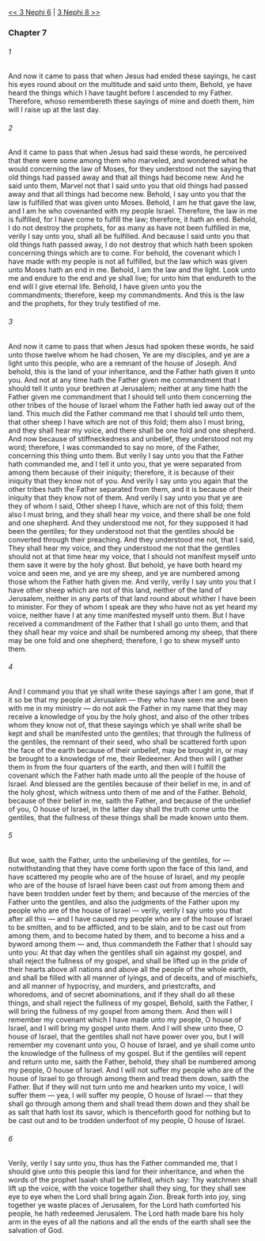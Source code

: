 [<< 3 Nephi 6](3%20Nephi%206)  |  [3 Nephi 8 >>](3%20Nephi%208)

### Chapter 7
###### 1
And now it came to pass that when Jesus had ended these sayings, he cast his eyes round about on the multitude and said unto them, Behold, ye have heard the things which I have taught before I ascended to my Father. Therefore, whoso remembereth these sayings of mine and doeth them, him will I raise up at the last day.

###### 2
And it came to pass that when Jesus had said these words, he perceived that there were some among them who marveled, and wondered what he would concerning the law of Moses, for they understood not the saying that old things had passed away and that all things had become new. And he said unto them, Marvel not that I said unto you that old things had passed away and that all things had become new. Behold, I say unto you that the law is fulfilled that was given unto Moses. Behold, I am he that gave the law, and I am he who covenanted with my people Israel. Therefore, the law in me is fulfilled, for I have come to fulfill the law; therefore, it hath an end. Behold, I do not destroy the prophets, for as many as have not been fulfilled in me, verily I say unto you, shall all be fulfilled. And because I said unto you that old things hath passed away, I do not destroy that which hath been spoken concerning things which are to come. For behold, the covenant which I have made with my people is not all fulfilled, but the law which was given unto Moses hath an end in me. Behold, I am the law and the light. Look unto me and endure to the end and ye shall live; for unto him that endureth to the end will I give eternal life. Behold, I have given unto you the commandments; therefore, keep my commandments. And this is the law and the prophets, for they truly testified of me.

###### 3
And now it came to pass that when Jesus had spoken these words, he said unto those twelve whom he had chosen, Ye are my disciples, and ye are a light unto this people, who are a remnant of the house of Joseph. And behold, this is the land of your inheritance, and the Father hath given it unto you. And not at any time hath the Father given me commandment that I should tell it unto your brethren at Jerusalem; neither at any time hath the Father given me commandment that I should tell unto them concerning the other tribes of the house of Israel whom the Father hath led away out of the land. This much did the Father command me that I should tell unto them, that other sheep I have which are not of this fold; them also I must bring, and they shall hear my voice, and there shall be one fold and one shepherd. And now because of stiffneckedness and unbelief, they understood not my word; therefore, I was commanded to say no more, of the Father, concerning this thing unto them. But verily I say unto you that the Father hath commanded me, and I tell it unto you, that ye were separated from among them because of their iniquity; therefore, it is because of their iniquity that they know not of you. And verily I say unto you again that the other tribes hath the Father separated from them, and it is because of their iniquity that they know not of them. And verily I say unto you that ye are they of whom I said, Other sheep I have, which are not of this fold; them also I must bring, and they shall hear my voice, and there shall be one fold and one shepherd. And they understood me not, for they supposed it had been the gentiles; for they understood not that the gentiles should be converted through their preaching. And they understood me not, that I said, They shall hear my voice, and they understood me not that the gentiles should not at that time hear my voice, that I should not manifest myself unto them save it were by the holy ghost. But behold, ye have both heard my voice and seen me, and ye are my sheep, and ye are numbered among those whom the Father hath given me. And verily, verily I say unto you that I have other sheep which are not of this land, neither of the land of Jerusalem, neither in any parts of that land round about whither I have been to minister. For they of whom I speak are they who have not as yet heard my voice, neither have I at any time manifested myself unto them. But I have received a commandment of the Father that I shall go unto them, and that they shall hear my voice and shall be numbered among my sheep, that there may be one fold and one shepherd; therefore, I go to shew myself unto them.

###### 4
And I command you that ye shall write these sayings after I am gone, that if it so be that my people at Jerusalem — they who have seen me and been with me in my ministry — do not ask the Father in my name that they may receive a knowledge of you by the holy ghost, and also of the other tribes whom they know not of, that these sayings which ye shall write shall be kept and shall be manifested unto the gentiles; that through the fullness of the gentiles, the remnant of their seed, who shall be scattered forth upon the face of the earth because of their unbelief, may be brought in, or may be brought to a knowledge of me, their Redeemer. And then will I gather them in from the four quarters of the earth, and then will I fulfill the covenant which the Father hath made unto all the people of the house of Israel. And blessed are the gentiles because of their belief in me, in and of the holy ghost, which witness unto them of me and of the Father. Behold, because of their belief in me, saith the Father, and because of the unbelief of you, O house of Israel, in the latter day shall the truth come unto the gentiles, that the fullness of these things shall be made known unto them.

###### 5
But woe, saith the Father, unto the unbelieving of the gentiles, for — notwithstanding that they have come forth upon the face of this land, and have scattered my people who are of the house of Israel, and my people who are of the house of Israel have been cast out from among them and have been trodden under feet by them; and because of the mercies of the Father unto the gentiles, and also the judgments of the Father upon my people who are of the house of Israel — verily, verily I say unto you that after all this — and I have caused my people who are of the house of Israel to be smitten, and to be afflicted, and to be slain, and to be cast out from among them, and to become hated by them, and to become a hiss and a byword among them — and, thus commandeth the Father that I should say unto you: At that day when the gentiles shall sin against my gospel, and shall reject the fullness of my gospel, and shall be lifted up in the pride of their hearts above all nations and above all the people of the whole earth, and shall be filled with all manner of lyings, and of deceits, and of mischiefs, and all manner of hypocrisy, and murders, and priestcrafts, and whoredoms, and of secret abominations, and if they shall do all these things, and shall reject the fullness of my gospel, Behold, saith the Father, I will bring the fullness of my gospel from among them. And then will I remember my covenant which I have made unto my people, O house of Israel, and I will bring my gospel unto them. And I will shew unto thee, O house of Israel, that the gentiles shall not have power over you, but I will remember my covenant unto you, O house of Israel, and ye shall come unto the knowledge of the fullness of my gospel. But if the gentiles will repent and return unto me, saith the Father, behold, they shall be numbered among my people, O house of Israel. And I will not suffer my people who are of the house of Israel to go through among them and tread them down, saith the Father. But if they will not turn unto me and hearken unto my voice, I will suffer them — yea, I will suffer my people, O house of Israel — that they shall go through among them and shall tread them down and they shall be as salt that hath lost its savor, which is thenceforth good for nothing but to be cast out and to be trodden underfoot of my people, O house of Israel.

###### 6
Verily, verily I say unto you, thus has the Father commanded me, that I should give unto this people this land for their inheritance, and when the words of the prophet Isaiah shall be fulfilled, which say: Thy watchmen shall lift up the voice, with the voice together shall they sing, for they shall see eye to eye when the Lord shall bring again Zion. Break forth into joy, sing together ye waste places of Jerusalem, for the Lord hath comforted his people, he hath redeemed Jerusalem. The Lord hath made bare his holy arm in the eyes of all the nations and all the ends of the earth shall see the salvation of God.
